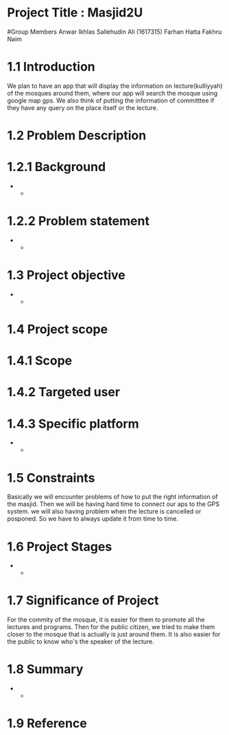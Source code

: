 # Project Title : Masjid2U
#Group Members
Anwar Ikhlas 
Sallehudin Ali (1617315)
Farhan Hatta 
Fakhru Naim
# 1.1 Introduction
We plan to have an app that will display the information on lecture(kulliyyah) of the mosques around them, where our app will search the mosque using google map gps. We also think of putting the information of committtee if they have any query on the place itself or the lecture.
# 1.2 Problem Description
# 1.2.1 Background
- -
# 1.2.2 Problem statement
- -
# 1.3 Project objective
- -
# 1.4 Project scope
# 1.4.1 Scope
# 1.4.2 Targeted user
# 1.4.3 Specific platform
- -

# 1.5 Constraints
Basically we will encounter problems of how to put the right information of the masjid. Then we will be having hard time to connect our aps to the GPS system. we will also having problem when the lecture is cancelled or posponed. So we have to always update it from time to time.

# 1.6 Project Stages
- -

# 1.7 Significance of Project
For the commity of the mosque, it is easier for them to promote all the lectures and programs. Then for the public citizen, we tried to make them closer to the mosque that is actually is just around them. It is also easier for the public to know who's the speaker of the lecture.

# 1.8 Summary 
- -

# 1.9 Reference
